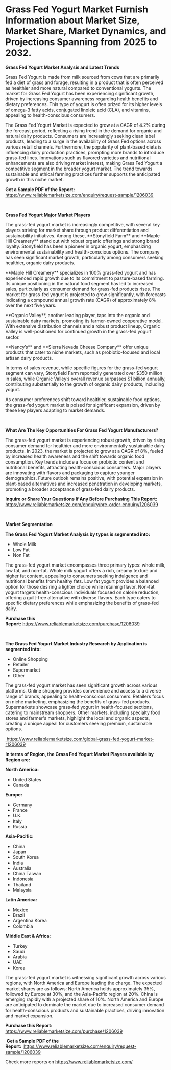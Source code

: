 <p><h1>Grass Fed Yogurt Market Furnish Information about Market Size, Market Share, Market Dynamics, and Projections Spanning from 2025 to 2032.</h1></p><p><strong>Grass Fed Yogurt Market Analysis and Latest Trends</strong></p>
<p><p>Grass Fed Yogurt is made from milk sourced from cows that are primarily fed a diet of grass and forage, resulting in a product that is often perceived as healthier and more natural compared to conventional yogurts. The market for Grass Fed Yogurt has been experiencing significant growth, driven by increasing consumer awareness regarding health benefits and dietary preferences. This type of yogurt is often prized for its higher levels of omega-3 fatty acids, conjugated linoleic acid (CLA), and vitamins, appealing to health-conscious consumers.</p><p>The Grass Fed Yogurt Market is expected to grow at a CAGR of 4.2% during the forecast period, reflecting a rising trend in the demand for organic and natural dairy products. Consumers are increasingly seeking clean label products, leading to a surge in the availability of Grass Fed options across various retail channels. Furthermore, the popularity of plant-based diets is influencing dairy production practices, prompting more brands to introduce grass-fed lines. Innovations such as flavored varieties and nutritional enhancements are also driving market interest, making Grass Fed Yogurt a competitive segment in the broader yogurt market. The trend towards sustainable and ethical farming practices further supports the anticipated growth in this niche market.</p></p>
<p><strong>Get a Sample PDF of the Report:&nbsp;</strong> <a href="https://www.reliablemarketsize.com/enquiry/request-sample/1206039?utm_campaign=3324&utm_medium=2&utm_source=Github&utm_content=ia&utm_term=07042025&utm_id=grass-fed-yogurt">https://www.reliablemarketsize.com/enquiry/request-sample/1206039</a></p>
<p>&nbsp;</p>
<p><strong>Grass Fed Yogurt Major Market Players</strong></p>
<p><p>The grass-fed yogurt market is increasingly competitive, with several key players striving for market share through product differentiation and sustainability initiatives. Among these, **Stonyfield Farm** and **Maple Hill Creamery** stand out with robust organic offerings and strong brand loyalty. Stonyfield has been a pioneer in organic yogurt, emphasizing environmental sustainability and health-conscious options. The company has seen significant market growth, particularly among consumers seeking healthier, organic dairy products.</p><p>**Maple Hill Creamery** specializes in 100% grass-fed yogurt and has experienced rapid growth due to its commitment to pasture-based farming. Its unique positioning in the natural food segment has led to increased sales, particularly as consumer demand for grass-fed products rises. The market for grass-fed yogurt is projected to grow significantly, with forecasts indicating a compound annual growth rate (CAGR) of approximately 8% over the next five years.</p><p>**Organic Valley**, another leading player, taps into the organic and sustainable dairy markets, promoting its farmer-owned cooperative model. With extensive distribution channels and a robust product lineup, Organic Valley is well-positioned for continued growth in the grass-fed yogurt sector.</p><p>**Nancy’s** and **Sierra Nevada Cheese Company** offer unique products that cater to niche markets, such as probiotic-focused and local artisan dairy products. </p><p>In terms of sales revenue, while specific figures for the grass-fed yogurt segment can vary, Stonyfield Farm reportedly generated over $350 million in sales, while Organic Valley’s overall revenue surpasses $1 billion annually, contributing substantially to the growth of organic dairy products, including yogurt.</p><p>As consumer preferences shift toward healthier, sustainable food options, the grass-fed yogurt market is poised for significant expansion, driven by these key players adapting to market demands.</p></p>
<p>&nbsp;</p>
<p><strong>What Are The Key Opportunities For Grass Fed Yogurt Manufacturers?</strong></p>
<p><p>The grass-fed yogurt market is experiencing robust growth, driven by rising consumer demand for healthier and more environmentally sustainable dairy products. In 2023, the market is projected to grow at a CAGR of 8%, fueled by increased health awareness and the shift towards organic food consumption. Key trends include a focus on probiotic content and nutritional benefits, attracting health-conscious consumers. Major players are innovating with flavors and packaging to capture younger demographics. Future outlook remains positive, with potential expansion in plant-based alternatives and increased penetration in developing markets, promoting a broader acceptance of grass-fed dairy products.</p></p>
<p><strong>Inquire or Share Your Questions If Any Before Purchasing This Report:</strong> <a href="https://www.reliablemarketsize.com/enquiry/pre-order-enquiry/1206039?utm_campaign=3324&utm_medium=2&utm_source=Github&utm_content=ia&utm_term=07042025&utm_id=grass-fed-yogurt">https://www.reliablemarketsize.com/enquiry/pre-order-enquiry/1206039</a></p>
<p>&nbsp;</p>
<p><strong>Market Segmentation</strong></p>
<p><strong>The Grass Fed Yogurt Market Analysis by types is segmented into:</strong></p>
<p><ul><li>Whole Milk</li><li>Low Fat</li><li>Non Fat</li></ul></p>
<p><p>The grass-fed yogurt market encompasses three primary types: whole milk, low fat, and non-fat. Whole milk yogurt offers a rich, creamy texture and higher fat content, appealing to consumers seeking indulgence and nutritional benefits from healthy fats. Low fat yogurt provides a balanced option for those desiring a lighter choice while retaining flavor. Non-fat yogurt targets health-conscious individuals focused on calorie reduction, offering a guilt-free alternative with diverse flavors. Each type caters to specific dietary preferences while emphasizing the benefits of grass-fed dairy.</p></p>
<p><strong>Purchase this Report:&nbsp;</strong><a href="https://www.reliablemarketsize.com/purchase/1206039?utm_campaign=3324&utm_medium=2&utm_source=Github&utm_content=ia&utm_term=07042025&utm_id=grass-fed-yogurt">https://www.reliablemarketsize.com/purchase/1206039</a></p>
<p>&nbsp;</p>
<p><strong>The Grass Fed Yogurt Market Industry Research by Application is segmented into:</strong></p>
<p><ul><li>Online Shopping</li><li>Retailer</li><li>Supermarket</li><li>Other</li></ul></p>
<p><p>The grass-fed yogurt market has seen significant growth across various platforms. Online shopping provides convenience and access to a diverse range of brands, appealing to health-conscious consumers. Retailers focus on niche marketing, emphasizing the benefits of grass-fed products. Supermarkets showcase grass-fed yogurt in health-focused sections, catering to mainstream shoppers. Other markets, including specialty food stores and farmer's markets, highlight the local and organic aspects, creating a unique appeal for customers seeking premium, sustainable options.</p></p>
<p><a href="https://www.reliablemarketsize.com/global-grass-fed-yogurt-market-r1206039?utm_campaign=3324&utm_medium=2&utm_source=Github&utm_content=ia&utm_term=07042025&utm_id=grass-fed-yogurt">&nbsp;https://www.reliablemarketsize.com/global-grass-fed-yogurt-market-r1206039</a></p>
<p><strong>In terms of Region, the Grass Fed Yogurt Market Players available by Region are:</strong></p>
<p>
    <p> <strong> North America: </strong>
        <ul>
            <li>United States</li>
            <li>Canada</li>
        </ul>
        </p> 
    <p> <strong> Europe: </strong>
        <ul>
            <li>Germany</li>
            <li>France</li>
            <li>U.K.</li>
            <li>Italy</li>
            <li>Russia</li>
        </ul>
        </p> 
    <p> <strong> Asia-Pacific: </strong>
        <ul>
            <li>China</li>
            <li>Japan</li>
            <li>South Korea</li>
            <li>India</li>
            <li>Australia</li>
            <li>China Taiwan</li>
            <li>Indonesia</li>
            <li>Thailand</li>
            <li>Malaysia</li>
        </ul>
        </p> 
    <p> <strong> Latin America: </strong>
        <ul>
            <li>Mexico</li>
            <li>Brazil</li>
            <li>Argentina Korea</li>
            <li>Colombia</li>
        </ul>
        </p> 
    <p> <strong> Middle East & Africa: </strong>
        <ul>
            <li>Turkey</li>
            <li>Saudi</li>
            <li>Arabia</li>
            <li>UAE</li>
            <li>Korea</li>
        </ul>
    </p>
    </p>
<p><p>The grass-fed yogurt market is witnessing significant growth across various regions, with North America and Europe leading the charge. The expected market shares are as follows: North America holds approximately 35%, followed by Europe at 30%, and the Asia-Pacific region at 20%. China is emerging rapidly with a projected share of 10%. North America and Europe are anticipated to dominate the market due to increased consumer demand for health-conscious products and sustainable practices, driving innovation and market expansion.</p></p>
<p><strong>Purchase this Report: </strong><a href="https://www.reliablemarketsize.com/purchase/1206039?utm_campaign=3324&utm_medium=2&utm_source=Github&utm_content=ia&utm_term=07042025&utm_id=grass-fed-yogurt">https://www.reliablemarketsize.com/purchase/1206039</a></p>
<p>&nbsp;<strong>Get a Sample PDF of the Report:&nbsp;&nbsp;</strong><a href="https://www.reliablemarketsize.com/enquiry/request-sample/1206039?utm_campaign=3324&utm_medium=2&utm_source=Github&utm_content=ia&utm_term=07042025&utm_id=grass-fed-yogurt">https://www.reliablemarketsize.com/enquiry/request-sample/1206039</a></p>
<p><strong></strong></p>
<p>Check more reports on <a href="https://www.reliablemarketsize.com/?utm_campaign=3324&utm_medium=2&utm_source=Github&utm_content=ia&utm_term=07042025&utm_id=grass-fed-yogurt">https://www.reliablemarketsize.com/</a></p>